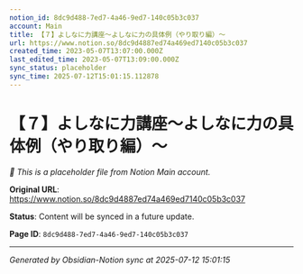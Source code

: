 ```yaml
---
notion_id: 8dc9d488-7ed7-4a46-9ed7-140c05b3c037
account: Main
title: 【７】よしなに力講座〜よしなに力の具体例（やり取り編）〜
url: https://www.notion.so/8dc9d4887ed74a469ed7140c05b3c037
created_time: 2023-05-07T13:07:00.000Z
last_edited_time: 2023-05-07T13:09:00.000Z
sync_status: placeholder
sync_time: 2025-07-12T15:01:15.112878
---
```


# 【７】よしなに力講座〜よしなに力の具体例（やり取り編）〜

*🔄 This is a placeholder file from Notion Main account.*

**Original URL**: https://www.notion.so/8dc9d4887ed74a469ed7140c05b3c037

**Status**: Content will be synced in a future update.

**Page ID**: `8dc9d488-7ed7-4a46-9ed7-140c05b3c037`

---

*Generated by Obsidian-Notion sync at 2025-07-12 15:01:15*

